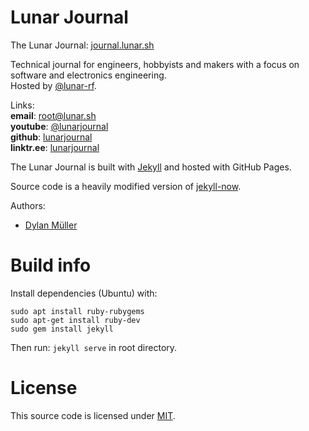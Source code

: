 # Lunar Journal

The Lunar Journal: [journal.lunar.sh](https://journal.lunar.sh)

Technical journal for engineers, hobbyists and makers with a focus on software and electronics engineering.<br>
Hosted by [@lunar-rf](https://github.com/lunar-rf).

Links:<br>
**email**: [root@lunar.sh](mailto:root@lunar.sh)<br>
**youtube**: [@lunarjournal](https://youtube.com/@lunarjournal)<br>
**github**: [lunarjournal](https://github.com/lunarjournal)<br>
**linktr.ee**: [lunarjournal](https://linktr.ee/lunarjournal)<br>

The Lunar Journal is built with [Jekyll](https://jekyllrb.com/) and hosted with GitHub Pages.

Source code is a heavily modified version of [jekyll-now](https://github.com/barryclark/jekyll-now).

Authors:<br>
- [Dylan Müller](https://linkedin.com/in/lunarjournal)

# Build info

Install dependencies (Ubuntu) with:

```
sudo apt install ruby-rubygems
sudo apt-get install ruby-dev
sudo gem install jekyll
``````

Then run: `jekyll serve` in root directory.

# License

This source code is licensed under [MIT](https://opensource.org/license/mit/).
